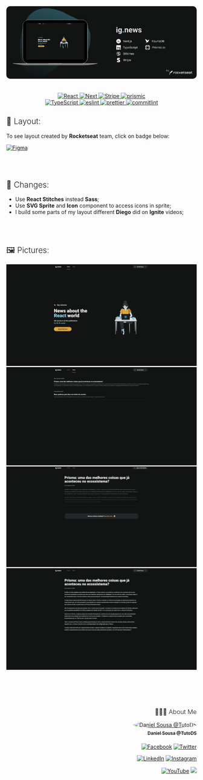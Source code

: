 <div align="center">
<img src="public/media/ig.news.png" alt="ig.news" style="border-radius: 10px" />
</div>
<br />
<br />

<div align="center">
  	<a href="#">
  		<img src="https://img.shields.io/badge/React%20-%2320232a.svg?&style=for-the-badge&logo=react&logoColor=%2361DAFB" alt="React"/>
	</a>
    <a href="#">
  		<img src="https://img.shields.io/badge/Next.js-20232a.svg?style=for-the-badge&logo=next.js&logoColor=white" alt="Next"/>
	</a>
    <a href="#">
  		<img src="https://img.shields.io/badge/Stripe-20232a.svg?style=for-the-badge&logo=stripe&logoColor=white" alt="Stripe"/>
	</a>
    <a href="#">
  		<img src="https://img.shields.io/badge/prismic.io-20232a.svg?style=for-the-badge&logo=prismic&logoColor=white" alt="prismic"/>
	</a>
    <br />
	<a href="#">
		<img src="https://img.shields.io/badge/typescript%20-%23007ACC.svg?&style=for-the-badge&logo=typescript&logoColor=white" alt="TypeScript" />
	</a>
	<a href="#">
		<img src="https://img.shields.io/badge/eslint%20-%23007ACC.svg?&style=for-the-badge&logo=eslint&logoColor=white" alt="eslint" />
	</a>
	<a href="#">
		<img src="https://img.shields.io/badge/prettier%20-%23007ACC.svg?&style=for-the-badge&logo=prettier&logoColor=white" alt="prettier" />
	</a>
	<a href="#">
		<img src="https://img.shields.io/badge/commitlint%20-%23007ACC.svg?&style=for-the-badge&logo=commitlint&logoColor=white" alt="commitlint" />
	</a>
</div>

<h2 style="font-weight:300">🎨 Layout:</h2>

To see layout created by **Rocketseat** team, click on badge below:

<a href="https://www.figma.com/file/gl0fHkQgvaUfXNjuwGtDDs/ig.news/duplicate" target="_blank">
	<img alt="Figma" src="https://img.shields.io/badge/figma%20-%23F24E1E.svg?&style=for-the-badge&logo=figma&logoColor=white"/>
</a>

<br /><br />

<h2 style="font-weight:300">📂 Changes:</h2>

-   Use **React Stitches** instead **Sass**;
-   Use **SVG Sprite** and **Icon** component to access icons in sprite;
-   I build some parts of my layout different **Diego** did on **Ignite** videos;

<br /><br />

<h2 style="font-weight:300">🖼 Pictures:</h2>

<div align="center">
<img src="public/media/screenshots/home.png" alt="Home" width="700" />
<img src="public/media/screenshots/posts.png" alt="Posts" width="700" />
<img src="public/media/screenshots/post-preview.png" alt="Preview of Post" width="700" />
<img src="public/media/screenshots/post.png" alt="Post" width="700" />

</div>

<br /><br />

<div align="right" style="margin-top: 50px">
<h3 style="font-weight: 300">
🧑🏻‍💻 About Me
</h3>

<a href="https://github.com/TutoDS" alt="TutoDS">
<img src="https://github.com/tutods.png" alt="Daniel Sousa @TutoDS" width="100px" style="border-radius: 100%">
<br />
 <sub><b>Daniel Sousa @TutoDS</b></sub>
</a>

<div style="margin: 20px 0" />

[facebook]: https://facebook.com/tutods2014
[twitter]: https://twitter.com/tutods
[youtube]: https://youtube.com/tutods2014
[instagram]: https://instagram.com/dsousa_12
[linkedin]: https://www.linkedin.com/in/daniel-sousa-tutods/
[gitlab]: https://gitlab.com/jdaniel.asousa

[<img src="https://img.shields.io/badge/Facebook%20-%232671E5.svg?&style=for-the-badge&logo=Facebook&logoColor=white" alt="Facebook"/>][facebook] [<img src="https://img.shields.io/badge/Twitter%20-%231DA1F2.svg?&style=for-the-badge&logo=Twitter&logoColor=white" alt="Twitter"/>][twitter]

[<img src="https://img.shields.io/badge/LinkedIn%20-%230077B5.svg?&style=for-the-badge&logo=linkedin&logoColor=white" alt="LinkedIn"/>][linkedin] [<img src="https://img.shields.io/badge/Instagram%20-%23E4405F.svg?&style=for-the-badge&logo=Instagram&logoColor=white" alt="Instagram"/>][instagram]

[<img src="https://img.shields.io/badge/YouTube%20-%23FF0000.svg?&style=for-the-badge&logo=YouTube&logoColor=white" alt="YouTube"/>][youtube] [<img src="https://img.shields.io/badge/Gitlab%20-%23181717.svg?&style=for-the-badge&logo=gitlab&logoColor=white"/>][gitlab]

</div>
